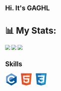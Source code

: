 ## Hi. It's GAGHL
# 📊 My Stats:
![](https://github-readme-stats.vercel.app/api?username=GAGHL&theme=dark&hide_border=false&include_all_commits=false&count_private=false)
![](https://github-readme-streak-stats.herokuapp.com/?user=GAGHL&theme=dark&hide_border=false)
![](https://github-readme-stats.vercel.app/api/top-langs/?username=GAGHL&theme=dark&hide_border=false&include_all_commits=false&count_private=false&layout=compact)
## Skills
  <div>
    <img src="https://github.com/devicons/devicon/blob/master/icons/c/c-original.svg" title="HTML5" alt="HTML" width="40" height="40"/>&nbsp;
    <img src="https://github.com/devicons/devicon/blob/master/icons/html5/html5-original.svg" title="HTML5" alt="HTML" width="40" height="40"/>&nbsp;
    <img src="https://github.com/devicons/devicon/blob/master/icons/css3/css3-original.svg"  title="CSS3" alt="CSS" width="40" height="40"/>&nbsp;
  </div>
<!--
**GAGHL/GAGHL** is a ✨ _special_ ✨ repository because its `README.md` (this file) appears on your GitHub profile.

Here are some ideas to get you started:

- 🔭 I’m currently working on ...
- 🌱 I’m currently learning ...
- 👯 I’m looking to collaborate on ...
- 🤔 I’m looking for help with ...
- 💬 Ask me about ...
- 📫 How to reach me: ...
- 😄 Pronouns: ...
- ⚡ Fun fact: ...
-->
